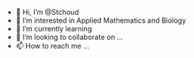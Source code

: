 - 👋 Hi, I’m @Stchoud
- 👀 I’m interested in Applied Mathematics and Biology
- 🌱 I’m currently learning 
- 💞️ I’m looking to collaborate on ...
- 📫 How to reach me ...

<!---
Stchoud/Stchoud is a ✨ special ✨ repository because its `README.md` (this file) appears on your GitHub profile.
You can click the Preview link to take a look at your changes.
--->
